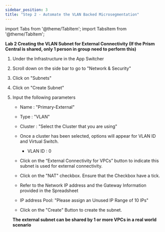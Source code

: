 ```yaml
---
sidebar_position: 3
title: "Step 2 - Automate the VLAN Backed Microsegmentation"
---
```



import Tabs from '@theme/TabItem';
import TabsItem from '@theme/TabItem';

**Lab 2 Creating the VLAN Subnet for External Connectivity (If the Prism Central is shared, only 1 person in group need to perform this)**

1.  Under the Infrastructure in the App Switcher
2.  Scroll down on the side bar to go to "Network & Security"
3.  Click on "Subnets"
4.  Click on "Create Subnet" 
5.  Input the following parameters
    - Name : "Primary-External"
    - Type : "VLAN" 
    - Cluster : "Select the Cluster that you are using"
    - Once a cluster has been selected, options will appear for VLAN ID and Virtual Switch. 
        - VLAN ID : 0
        
    - Click on the “External Connectivity for VPCs” button to indicate this subnet is used for external connectivity.
    - Click on the "NAT" checkbox. Ensure that the Checkbox have a tick.
    - Refer to the Network IP address and the Gateway Information provided in the Spreadsheet 
    - IP address Pool: "Please assign an Unused IP Range of 10 IPs"
    - Click on the "Create" Button to create the subnet. 
    
    **The external subnet can be shared by 1 or more VPCs in a real world scenario**

